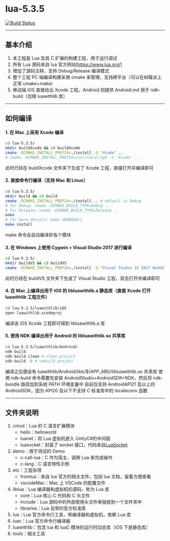# lua-5.3.5

[![Build Status](https://travis-ci.com/zhyingkun/lua-5.3.5.svg)](https://travis-ci.com/zhyingkun/lua-5.3.5)

---

## 基本介绍

1. 本工程是 Lua 及其 C 扩展的构建工程，用于运行调试
2. 所有 Lua 源码来自 lua 官方网站[https://www.lua.org/]
3. 增加了源码注释，支持 Debug/Release 编译模式
4. 整个工程 PC 端编译构建采用 cmake 来管理，支持跨平台（可以在树莓派上正常 cmake+make）
5. 移动端 iOS 直接给出 Xcode 工程，Android 则提供 Android.md 用于 ndk-build（仅限 luawithlib 库）

---

## 如何编译

#### 1. 在 Mac 上采用 Xcode 编译

```bash
cd lua-5.3.5/
mkdir buildXcode && cd buildXcode
cmake -DCMAKE_INSTALL_PREFIX=./install -G "Xcode" ..
# cmake -DCMAKE_INSTALL_PREFIX=/usr/local/zyk -G "Xcode" ..
```

此时已经在 buildXcode 文件夹下生成了 Xcode 工程，直接打开并编译即可

#### 2. 直接命令行编译（支持 Mac 和 Linux）

```bash
cd lua-5.3.5/
mkdir build && cd build
cmake -DCMAKE_INSTALL_PREFIX=./install .. # default is Debug
# for Debug: cmake -DCMAKE_BUILD_TYPE=Debug ..
# for Release: cmake -DCMAKE_BUILD_TYPE=Release ..
make
# for more details: make VERBOSE=1
make install
```

make 命令会自动编译好各个模块

#### 3. 在 Windows 上使用 Cygwin + Visual Studio 2017 进行编译

```bash
cd lua-5.3.5/
mkdir buildVS && cd buildVS
cmake -DCMAKE_INSTALL_PREFIX=./install -G "Visual Studio 15 2017 Win64" ..
```

此时已经在 buildVS 文件夹下生成了 Visual Studio 工程，双击打开并编译即可

#### 4. 在 Mac 上编译出用于 iOS 的 libluawithlib.a 静态库（直接 Xcode 打开 luawithlib 工程文件）

```bash
cd lua-5.3.5/luawithlib/iOS
open luawithlib.xcodeproj
```

编译该 iOS Xcode 工程即可得到 libluawithlib.a 库

#### 5. 使用 NDK 编译出用于 Android 的 libluawithlib.so 共享库

```bash
cd lua-5.3.5/luawithlib/Android/
ndk-build
ndk-build clean # clean project
ndk-build -B # rebuild project
```

编译之后便会有 luawithlib/Android/libs/\${APP_ABI}/libluawithlib.so 共享库
使用 ndk-build 命令需要先安装 AndroidStudio+AndroidSDK+NDK，然后将 ndk-bundle 路径加到系统 PATH 环境变量中
目前仅支持 AndroidAPI21 及以上的 AndroidSDK，因为 API20 及以下不支持 C 标准库中的 localeconv 函数

---

## 文件夹说明

1. cmod：Lua 的 C 语言扩展模块
   - hello：helloworld
   - luanet：将 Lua 虚拟机嵌入 UnityC#的中间层
   - luasocket：封装了 socket 接口，代码来自[LuaSocket](https://github.com/diegonehab/luasocket)
2. demo：用于测试的 Demo
   - c-call-lua：C 作为宿主，调用 Lua 来完成操作
   - c-lang：C 语言特性示例
3. etc：工程杂项
   - fromlua：来自 lua 官方的相关文件，包括 lua 文档，留着方便查看
   - vscodeMac：Mac 上 VSCode 的配置文件
4. liblua：Lua 编译器和虚拟机的源码，称为 Lua 库
   - core：Lua 核心 C 代码和 C 头文件
   - include：Lua 源码中的外部使用头文件单独放到一个文件夹中
   - libraries：Lua 自带的官方标准库
5. lua：Lua 官方命令行工具，带编译器和虚拟机，依赖 Lua 库
6. luac：Lua 官方命令行编译器
7. luawithlib：包含 lua 和 luaC 模块的运行时动态库（iOS 下是静态库）
8. tools：相关工具
